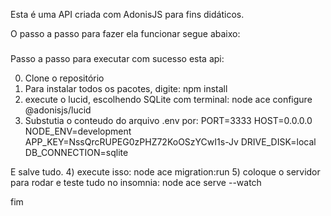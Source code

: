 Esta é uma API criada com AdonisJS para fins didáticos.

O passo a passo para fazer ela funcionar segue abaixo:

###
Passo a passo para executar com sucesso esta api:

0) Clone o repositório
1) Para instalar todos os pacotes, digite: npm install
2) execute o lucid, escolhendo SQLite com terminal: node ace configure @adonisjs/lucid
3)  Substutia o conteudo do arquivo .env por:
PORT=3333
HOST=0.0.0.0
NODE_ENV=development
APP_KEY=NssQrcRUPEG0zPHZ72KoOSzYCwI1s-Jv
DRIVE_DISK=local
DB_CONNECTION=sqlite

E salve tudo.
4) execute isso: node ace migration:run
5) coloque o servidor para rodar e teste tudo no insomnia: node ace serve --watch

fim
